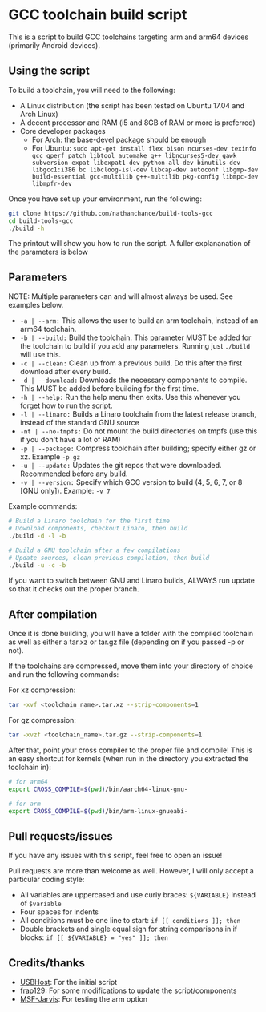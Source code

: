# GCC toolchain build script

This is a script to build GCC toolchains targeting arm and arm64 devices
(primarily Android devices).


## Using the script

To build a toolchain, you will need to the
following:

+ A Linux distribution (the script has been tested on Ubuntu 17.04 and Arch Linux)
+ A decent processor and RAM (i5 and 8GB of RAM or more is preferred)
+ Core developer packages
    + For Arch: the base-devel package should be enough
    + For Ubuntu: ```sudo apt-get install flex bison ncurses-dev texinfo gcc gperf patch libtool automake g++ libncurses5-dev gawk subversion expat libexpat1-dev python-all-dev binutils-dev libgcc1:i386 bc libcloog-isl-dev libcap-dev autoconf libgmp-dev build-essential gcc-multilib g++-multilib pkg-config libmpc-dev libmpfr-dev```

Once you have set up your environment, run the following:

```bash
git clone https://github.com/nathanchance/build-tools-gcc
cd build-tools-gcc
./build -h
```

The printout will show you how to run the script. A fuller explananation of the
parameters is below


## Parameters

NOTE: Multiple parameters can and will almost always be used. See examples below.

+ ```-a | --arm:``` This allows the user to build an arm toolchain, instead of an arm64 toolchain.
+ ```-b | --build:``` Build the toolchain. This parameter MUST be added for the toolchain to build if you add any parameters. Running just ```./build``` will use this.
+ ```-c | --clean:``` Clean up from a previous build. Do this after the first download after every build.
+ ```-d | --download:``` Downloads the necessary components to compile. This MUST be added before building for the first time.
+ ```-h | --help:``` Run the help menu then exits. Use this whenever you forget how to run the script.
+ ```-l | --linaro:``` Builds a Linaro toolchain from the latest release branch, instead of the standard GNU source
+ ```-nt | --no-tmpfs:``` Do not mount the build directories on tmpfs (use this if you don't have a lot of RAM)
+ ```-p | --package:``` Compress toolchain after building; specify either gz or xz. Example ```-p gz```
+ ```-u | --update:``` Updates the git repos that were downloaded. Recommended before any build.
+ ```-v | --version:``` Specify which GCC version to build (4, 5, 6, 7, or 8 [GNU only]). Example: ```-v 7```

Example commands:

```bash
# Build a Linaro toolchain for the first time
# Download components, checkout Linaro, then build
./build -d -l -b

# Build a GNU toolchain after a few compilations
# Update sources, clean previous compilation, then build
./build -u -c -b
```

If you want to switch between GNU and Linaro builds, ALWAYS run update so that
it checks out the proper branch.


## After compilation

Once it is done building, you will have a folder with the compiled toolchain as well as either a tar.xz or tar.gz file (depending on if you passed -p or not).

If the toolchains are compressed, move them into your directory of choice and run the following commands:

For xz compression:

```bash
tar -xvf <toolchain_name>.tar.xz --strip-components=1
```

For gz compression:

```bash
tar -xvzf <toolchain_name>.tar.gz --strip-components=1
```

After that, point your cross compiler to the proper file and compile! This is
an easy shortcut for kernels (when run in the directory you extracted the
toolchain in):

```bash
# for arm64
export CROSS_COMPILE=$(pwd)/bin/aarch64-linux-gnu-

# for arm
export CROSS_COMPILE=$(pwd)/bin/arm-linux-gnueabi-
```


## Pull requests/issues

If you have any issues with this script, feel free to open an issue!

Pull requests are more than welcome as well. However, I will only
accept a particular coding style:

+ All variables are uppercased and use curly braces: ```${VARIABLE}``` instead of ```$variable```
+ Four spaces for indents
+ All conditions must be one line to start: ```if [[ conditions ]]; then```
+ Double brackets and single equal sign for string comparisons in if blocks: ```if [[ ${VARIABLE} = "yes" ]]; then```


## Credits/thanks

+ [USBHost](https://github.com/USBhost): For the initial script
+ [frap129](https://github.com/frap129): For some modifications to update the script/components
+ [MSF-Jarvis](https://github.com/MSF-Jarvis): For testing the arm option
